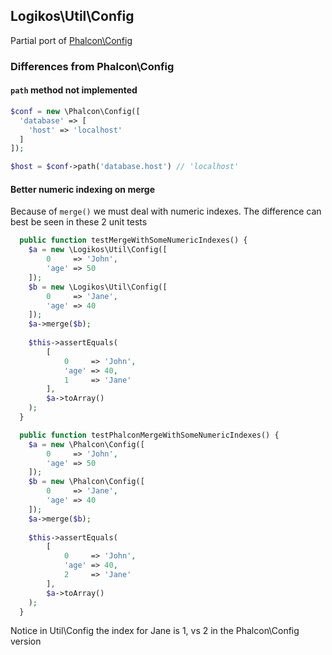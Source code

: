 ## Logikos\Util\Config
Partial port of [Phalcon\Config][phalcon-docs-config]

### Differences from Phalcon\Config
#### `path` method not implemented
```php
$conf = new \Phalcon\Config([
  'database' => [
    'host' => 'localhost'
  ]
]);

$host = $conf->path('database.host') // 'localhost'
```
#### Better numeric indexing on merge
Because of `merge()` we must deal with numeric indexes.  The difference can best be seen in these 2 unit tests
```php
  public function testMergeWithSomeNumericIndexes() {
    $a = new \Logikos\Util\Config([
        0     => 'John',
        'age' => 50
    ]);
    $b = new \Logikos\Util\Config([
        0     => 'Jane',
        'age' => 40
    ]);
    $a->merge($b);
    
    $this->assertEquals(
        [
            0     => 'John',
            'age' => 40,
            1     => 'Jane'
        ],
        $a->toArray()
    );
  }

  public function testPhalconMergeWithSomeNumericIndexes() {
    $a = new \Phalcon\Config([
        0     => 'John',
        'age' => 50
    ]);
    $b = new \Phalcon\Config([
        0     => 'Jane',
        'age' => 40
    ]);
    $a->merge($b);
    
    $this->assertEquals(
        [
            0     => 'John',
            'age' => 40,
            2     => 'Jane'
        ],
        $a->toArray()
    );
  }
```
Notice in Util\Config the index for Jane is 1, vs 2 in the Phalcon\Config version


[phalcon-docs-config]: https://docs.phalconphp.com/en/3.2/Phalcon_Config
